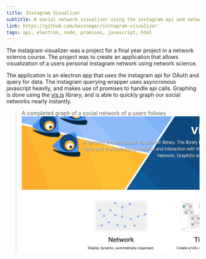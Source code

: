 ```yaml
---
title: Instagram Visualizer
subtitle: A social network visualizer using the instagram api and network science.
link: https://github.com/kevineger/instagram-visualizer
tags: api, electron, node, promises, javascript, html
---
```


The instagram visualizer was a project for a final year project in a network science course. 
The project was to create an application that allows visualization of a users personal instagram network using network science. 

The application is an electron app that uses the instagram api for OAuth and query for data. 
The instagram querying wrapper uses asyncronous javascript heavily, and makes use of promises to handle api calls. 
Graphing is done using the [vis.js](http://visjs.org/) library, and is able to quickly graph our social networks nearly instantly.


> A completed graph of a social network of a users follows
![instagram example](/images/instagram.png)


